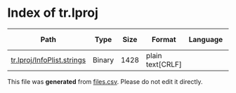 # Index of tr.lproj

| Path | Type | Size | Format | Language | DiE Info | Notes | Hash |
| --- | --- | --- | --- | --- | --- | --- | --- |
| [tr.lproj/InfoPlist.strings](./tr.lproj/InfoPlist.strings) | Binary | 1428 | plain text[CRLF] |  |  |  | 151fd0cac4f97be2e971932ca5c4f59930113301b3eabe3753884a350733752a |


This file was **generated** from [files.csv](../../../../../../../../../files.csv). Please do not edit it directly.
